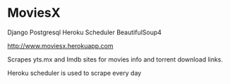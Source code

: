 # MoviesX

Django Postgresql Heroku Scheduler BeautifulSoup4

http://www.moviesx.herokuapp.com

Scrapes yts.mx and Imdb sites for movies info 
and torrent download links.

Heroku scheduler is used to scrape every day
